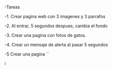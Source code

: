 -Tareas

-1. Crear pagina web con 3 imagenes y 3 parrafos

-2. Al entrar, 5 segundos despues, cambia el fondo

-3. Crear una pagina con fotos de gatos.

-4. Crear un mensaje de alerta al pasar 5 segundos

-5 Crear una pagina `` 

i

